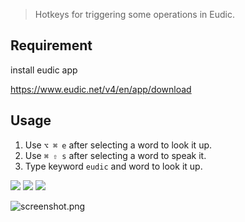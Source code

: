 > Hotkeys for triggering some operations in Eudic.

## Requirement

install eudic app 

https://www.eudic.net/v4/en/app/download

## Usage
1. Use `⌥ ⌘ e` after selecting a word to look it up.
2. Use `⌘ ⇧ s` after selecting a word to speak it.
3. Type keyword `eudic` and word to look it up.



![](https://img.shields.io/badge/version-v1.1-green?style=for-the-badge)
[![](https://img.shields.io/badge/download-click-blue?style=for-the-badge)](https://github.com/kamalyes/alfred-workflows/raw/master/eudic-tools/Eudic%20Tools.alfredworkflow)
[![](https://img.shields.io/badge/plist-link-important?style=for-the-badge)](https://raw.githubusercontent.com/kamalyes/alfred-workflows/master/eudic-tools/src/info.plist)



<!-- more -->

![screenshot.png](./screenshot.png)

